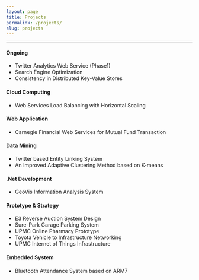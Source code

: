 ```yaml
---
layout: page
title: Projects
permalink: /projects/
slug: projects
---
```

----------


#### Ongoing

* Twitter Analytics Web Service (Phase1)
* Search Engine Optimization
* Consistency in Distributed Key-Value Stores

#### Cloud Computing
* Web Services Load Balancing with Horizontal Scaling

#### Web Application
* Carnegie Financial Web Services for Mutual Fund Transaction


#### Data Mining

* Twitter based Entity Linking System
* An Improved Adaptive Clustering Method based on K-means

#### .Net Development
* GeoVis Information Analysis System

#### Prototype & Strategy
* E3 Reverse Auction System Design
* Sure-Park Garage Parking System
* UPMC Online Pharmacy Prototype
* Toyota Vehicle to Infrastructure Networking
* UPMC Internet of Things Infrastructure

#### Embedded System
* Bluetooth Attendance System based on ARM7






